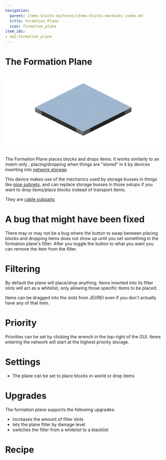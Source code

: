 ```yaml
---
navigation:
  parent: items-blocks-machines/items-blocks-machines-index.md
  title: Formation Plane
  icon: formation_plane
item_ids:
- ae2:formation_plane
---
```

# The Formation Plane

![A picture of a formation plane.](../assets/blocks/formation_plane.png)

The Formation Plane places blocks and drops items. It works similarly to an insert-only <ItemLink id="storage_bus" />,
placing/dropping when things are "stored" in it by devices inserting into [network storage](../ae2-mechanics/import-export-storage.md).

This device makes use of the mechanics used by storage busses in things like [pipe subnets](../example_setups/pipe-subnet.md),
and can replace storage busses in those setups if you want to drop items/place blocks instead of transport items.

They are [cable subparts](../ae2-mechanics/cable-subparts.md)

# A bug that might have been fixed

There may or may not be a bug where the button to swap between placing blocks and dropping items does not show up
until you set something in the formation plane's filter. After you toggle the button to what you want you can remove the item
from the filter.

# Filtering

By default the plane will place/drop anything. Items inserted into its filter slots will act as a whitelist, only
allowing those specific items to be placed.

Items can be dragged into the slots from JEI/REI even if you don't actually have any of that item.

# Priority

Priorities can be set by clicking the wrench in the top-right of the GUI.
Items entering the network will start at the highest priority storage.

# Settings

- The plane can be set to place blocks in-world or drop items

# Upgrades

The formation plane supports the following upgrades:

- <ItemLink id="capacity_card" /> increases the amount of filter slots
- <ItemLink id="fuzzy_card" /> lets the plane filter by damage level
- <ItemLink id="inverter_card" /> switches the filter from a whitelist to a blacklist

# Recipe

<RecipeFor id="formation_plane" />